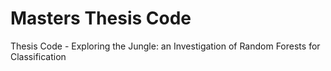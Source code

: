 # Masters Thesis Code
Thesis Code - Exploring the Jungle: an Investigation of Random Forests for Classification
